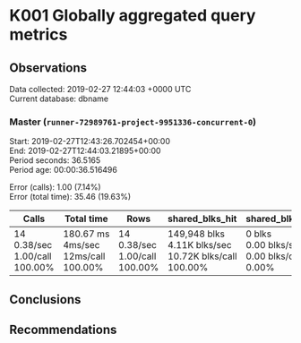 # K001 Globally aggregated query metrics

## Observations ##
Data collected: 2019-02-27 12:44:03 +0000 UTC  
Current database: dbname  



### Master (`runner-72989761-project-9951336-concurrent-0`) ###
Start: 2019-02-27T12:43:26.702454+00:00  
End: 2019-02-27T12:44:03.21895+00:00  
Period seconds: 36.5165  
Period age: 00:00:36.516496  

Error (calls): 1.00 (7.14%)  
Error (total time): 35.46 (19.63%)

Calls | Total&nbsp;time | Rows | shared_blks_hit | shared_blks_read | shared_blks_dirtied | shared_blks_written | blk_read_time | blk_write_time | kcache_reads | kcache_writes | kcache_user_time_ms | kcache_system_time 
-------|------------|------|-----------------|------------------|---------------------|---------------------|---------------|----------------|--------------|---------------|---------------------|--------------------
14<br/>0.38/sec<br/>1.00/call<br/>100.00% |180.67&nbsp;ms<br/>4ms/sec<br/>12ms/call<br/>100.00% |14<br/>0.38/sec<br/>1.00/call<br/>100.00% |149,948&nbsp;blks<br/>4.11K&nbsp;blks/sec<br/>10.72K&nbsp;blks/call<br/>100.00% |0&nbsp;blks<br/>0.00&nbsp;blks/sec<br/>0.00&nbsp;blks/call<br/>0.00% |0&nbsp;blks<br/>0.00&nbsp;blks/sec<br/>0.00&nbsp;blks/call<br/>0.00% |0&nbsp;blks<br/>0.00&nbsp;blks/sec<br/>0.00&nbsp;blks/call<br/>0.00% |0.00&nbsp;ms<br/>0s/sec<br/>0s/call<br/>0.00% |0.00&nbsp;ms<br/>0s/sec<br/>0s/call<br/>0.00% |0.00&nbsp;bytes<br/>0.00&nbsp;bytes/sec<br/>0.00&nbsp;bytes/call<br/>0.00% |0.00&nbsp;bytes<br/>0.00&nbsp;bytes/sec<br/>0.00&nbsp;bytes/call<br/>0.00% |0.00&nbsp;ms<br/>0s/sec<br/>0s/call<br/>0.00% |0.00&nbsp;ms<br/>0s/sec<br/>0s/call<br/>0.00%





## Conclusions ##


## Recommendations ##

